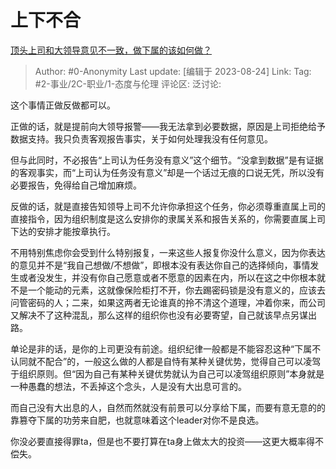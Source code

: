 # 上下不合
[顶头上司和大领导意见不一致，做下属的该如何做？](https://www.zhihu.com/question/618050330/answer/3179774747)

> Author: #0-Anonymity
> Last update: [编辑于 2023-08-24]
> Link:
> Tag: #2-事业/2C-职业/1-态度与伦理
> 评论区:
> 泛讨论:

这个事情正做反做都可以。

正做的话，就是提前向大领导报警——我无法拿到必要数据，原因是上司拒绝给予数据支持。我只负责客观报告事实，关于如何处理我没有任何意见。

但与此同时，不必报告“上司认为任务没有意义”这个细节。“没拿到数据”是有证据的客观事实，而“上司认为任务没有意义”却是一个话过无痕的口说无凭，所以没有必要报告，免得给自己增加麻烦。

反做的话，就是直接告知领导上司不允许你承担这个任务，你必须尊重直属上司的直接指令，因为组织制度是这么安排你的隶属关系和报告关系的，你需要直属上司下达的安排才能按章执行。

不用特别焦虑你会受到什么特别报复，一来这些人报复你没什么意义，因为你表达的意见并不是“我自己想做/不想做”，即根本没有表达你自己的选择倾向，事情发生或者没发生，并没有你自己愿意或者不愿意的因素在内，所以在这之中你根本就不是一个能动的元素，这就像保险柜打不开，你去踢密码锁是没有意义的，应该去问管密码的人；二来，如果这两者无论谁真的拎不清这个道理，冲着你来，而公司又解决不了这种混乱，那么这样的组织你也没有必要寄望，自己就该早点另谋出路。

单论是非的话，是你的上司更没有前途。组织纪律一般都是不能容忍这种“下属不认同就不配合”的，一般这么做的人都是自恃有某种关键优势，觉得自己可以凌驾于组织原则。但“因为自己有某种关键优势就认为自己可以凌驾组织原则”本身就是一种愚蠢的想法，不丢掉这个念头，人是没有大出息可言的。

而自己没有大出息的人，自然而然就没有前景可以分享给下属，而要有意无意的的靠篡夺下属的功劳来自肥，也就意味着这个leader对你不是良选。

你没必要直接得罪ta，但是也不要打算在ta身上做太大的投资——这更大概率得不偿失。
